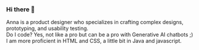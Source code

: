 ### Hi there 👋 

Anna is a product designer who specializes in crafting complex designs, prototyping, and usability testing. <br>
Do I code? Yes, not like a pro but can be a pro with Generative AI chatbots ;) <br>
I am more proficient in HTML and CSS, a little bit in Java and javascript.

<!--
**annadelahsiao/annadelahsiao** is a ✨ _special_ ✨ repository because its `README.md` (this file) appears on your GitHub profile.

Here are some ideas to get you started:

- 🔭 I’m currently working on ...
- 🌱 I’m currently learning ...
- 👯 I’m looking to collaborate on ...
- 🤔 I’m looking for help with ...
- 💬 Ask me about ...
- 📫 How to reach me: ...
- 😄 Pronouns: ...
- ⚡ Fun fact: ...
-->
